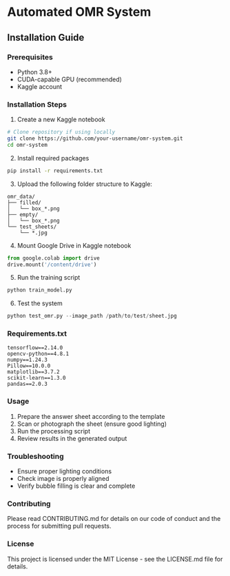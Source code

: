 # Automated OMR System
## Installation Guide

### Prerequisites
- Python 3.8+
- CUDA-capable GPU (recommended)
- Kaggle account

### Installation Steps

1. Create a new Kaggle notebook
```bash
# Clone repository if using locally
git clone https://github.com/your-username/omr-system.git
cd omr-system
```

2. Install required packages
```bash
pip install -r requirements.txt
```

3. Upload the following folder structure to Kaggle:
```
omr_data/
├── filled/
│   └── box_*.png
├── empty/
│   └── box_*.png
└── test_sheets/
    └── *.jpg
```

4. Mount Google Drive in Kaggle notebook
```python
from google.colab import drive
drive.mount('/content/drive')
```

5. Run the training script
```python
python train_model.py
```

6. Test the system
```python
python test_omr.py --image_path /path/to/test/sheet.jpg
```

### Requirements.txt
```
tensorflow==2.14.0
opencv-python==4.8.1
numpy==1.24.3
Pillow==10.0.0
matplotlib==3.7.2
scikit-learn==1.3.0
pandas==2.0.3
```

### Usage
1. Prepare the answer sheet according to the template
2. Scan or photograph the sheet (ensure good lighting)
3. Run the processing script
4. Review results in the generated output

### Troubleshooting
- Ensure proper lighting conditions
- Check image is properly aligned
- Verify bubble filling is clear and complete

### Contributing
Please read CONTRIBUTING.md for details on our code of conduct and the process for submitting pull requests.

### License
This project is licensed under the MIT License - see the LICENSE.md file for details.
